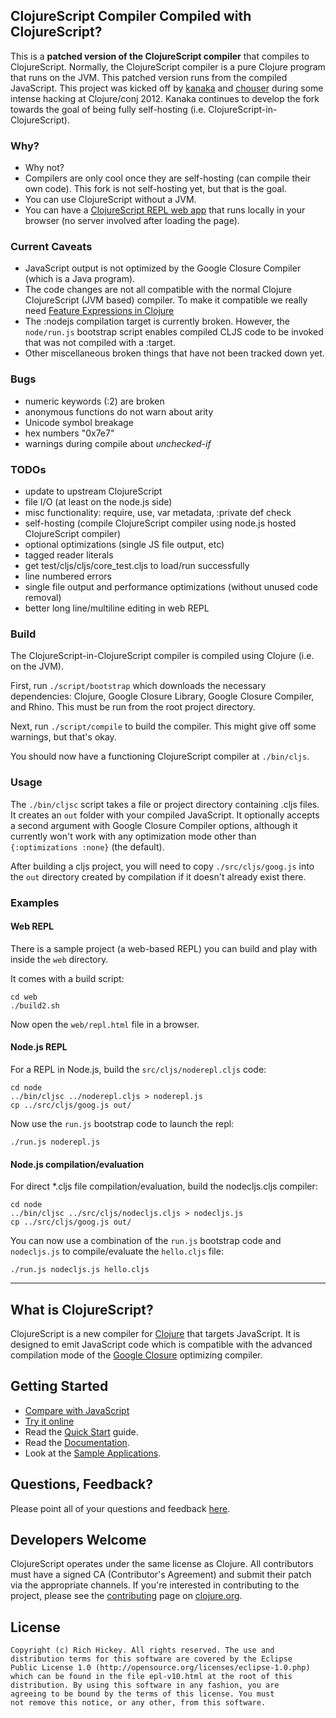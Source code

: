 ## ClojureScript Compiler Compiled with ClojureScript? ##

This is a **patched version of the ClojureScript compiler** that
compiles to ClojureScript. Normally, the ClojureScript compiler is
a pure Clojure program that runs on the JVM. This patched version runs
from the compiled JavaScript. This project was kicked off by
[kanaka](https://github.com/kanaka) and
[chouser](https://github.com/chouser) during some intense hacking at
Clojure/conj 2012. Kanaka continues to develop the fork towards the
goal of being fully self-hosting (i.e. ClojureScript-in-ClojureScript).

### Why?

* Why not?
* Compilers are only cool once they are self-hosting (can compile
  their own code). This fork is not self-hosting yet, but that is the
  goal.
* You can use ClojureScript without a JVM.
* You can have a [ClojureScript REPL web
  app](http://kanaka.github.com/clojurescript/web/jsrepl.html) that
  runs locally in your browser (no server involved after loading the
  page).

### Current Caveats

* JavaScript output is not optimized by the Google Closure Compiler
  (which is a Java program).
* The code changes are not all compatible with the normal Clojure
  ClojureScript (JVM based) compiler. To make it compatible we really
  need [Feature Expressions in Clojure](http://dev.clojure.org/display/design/Feature+Expressions)
* The :nodejs compilation target is currently broken. However, the
  `node/run.js` bootstrap script enables compiled CLJS code to be
  invoked that was not compiled with a :target.
* Other miscellaneous broken things that have not been tracked down
  yet.

### Bugs

- numeric keywords (:2) are broken
- anonymous functions do not warn about arity
- Unicode symbol breakage
- hex numbers "0x7e7"
- warnings during compile about *unchecked-if*


### TODOs

- update to upstream ClojureScript
- file I/O (at least on the node.js side)
- misc functionality: require, use, var metadata, :private def check
- self-hosting (compile ClojureScript compiler using node.js hosted ClojureScript compiler)
- optional optimizations (single JS file output, etc)
- tagged reader literals
- get test/cljs/cljs/core_test.cljs to load/run successfully
- line numbered errors
- single file output and performance optimizations (without unused code removal)
- better long line/multiline editing in web REPL

### Build

The ClojureScript-in-ClojureScript compiler is compiled using Clojure (i.e. on the JVM).

First, run `./script/bootstrap` which downloads the necessary dependencies: Clojure, Google Closure Library, Google Closure Compiler, and Rhino. This must be run from the root project directory.

Next, run `./script/compile` to build the compiler. This might give off some warnings, but that's okay.

You should now have a functioning ClojureScript compiler at `./bin/cljs`.


### Usage

The `./bin/cljsc` script takes a file or project directory containing .cljs files. It creates an `out` folder with your compiled JavaScript.  It optionally accepts a second argument with Google Closure Compiler options, although it currently won't work with any optimization mode other than `{:optimizations :none}` (the default).

After building a cljs project, you will need to copy `./src/cljs/goog.js` into the `out` directory created by compilation if it doesn't already exist there.

### Examples

#### Web REPL
There is a sample project (a web-based REPL) you can build and play with inside the `web` directory.

It comes with a build script:

```
cd web
./build2.sh
```

Now open the `web/repl.html` file in a browser.

#### Node.js REPL

For a REPL in Node.js, build the `src/cljs/noderepl.cljs` code:

```
cd node
../bin/cljsc ../noderepl.cljs > noderepl.js
cp ../src/cljs/goog.js out/
```

Now use the `run.js` bootstrap code to launch the repl:

```
./run.js noderepl.js
```

#### Node.js compilation/evaluation
For direct *.cljs file compilation/evaluation, build the nodecljs.cljs compiler:

```
cd node
../bin/cljsc ../src/cljs/nodecljs.cljs > nodecljs.js
cp ../src/cljs/goog.js out/
```

You can now use a combination of the `run.js` bootstrap code and
`nodecljs.js` to compile/evaluate the `hello.cljs` file:

```
./run.js nodecljs.js hello.cljs
```



--------

## What is ClojureScript? ##

ClojureScript is a new compiler for [Clojure](http://clojure.org) that targets JavaScript. It is designed to emit JavaScript code which is compatible with the advanced compilation mode of the [Google Closure](http://code.google.com/closure/) optimizing compiler.

## Getting Started ##

* [Compare with JavaScript](http://himera.herokuapp.com/synonym.html)
* [Try it online](http://himera.herokuapp.com/index.html)
* Read the [Quick Start](https://github.com/clojure/clojurescript/wiki/Quick-Start) guide.
* Read the [Documentation](https://github.com/clojure/clojurescript/wiki).
* Look at the [Sample Applications](https://github.com/clojure/clojurescript/tree/master/samples).

## Questions, Feedback? ##

Please point all of your questions and feedback [here](http://groups.google.com/group/clojure).

## Developers Welcome ##

ClojureScript operates under the same license as Clojure. All contributors must have a signed CA (Contributor's Agreement) and submit their patch via the appropriate channels. If you're interested in contributing to the project, please see the [contributing](http://clojure.org/contributing) page on [clojure.org](http://clojure.org).

## License ##

    Copyright (c) Rich Hickey. All rights reserved. The use and
    distribution terms for this software are covered by the Eclipse
    Public License 1.0 (http://opensource.org/licenses/eclipse-1.0.php)
    which can be found in the file epl-v10.html at the root of this
    distribution. By using this software in any fashion, you are
    agreeing to be bound by the terms of this license. You must
    not remove this notice, or any other, from this software.
